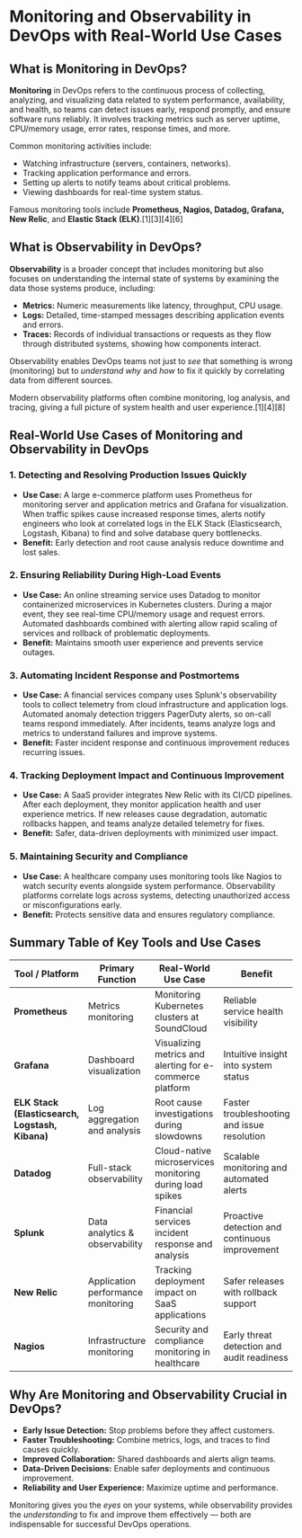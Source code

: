 # Monitoring and Observability in DevOps with Real-World Use Cases

## What is Monitoring in DevOps?

**Monitoring** in DevOps refers to the continuous process of collecting, analyzing, and visualizing data related to system performance, availability, and health, so teams can detect issues early, respond promptly, and ensure software runs reliably. It involves tracking metrics such as server uptime, CPU/memory usage, error rates, response times, and more.

Common monitoring activities include:

- Watching infrastructure (servers, containers, networks).
- Tracking application performance and errors.
- Setting up alerts to notify teams about critical problems.
- Viewing dashboards for real-time system status.

Famous monitoring tools include **Prometheus, Nagios, Datadog, Grafana, New Relic**, and **Elastic Stack (ELK)**.[1][3][4][6]

## What is Observability in DevOps?

**Observability** is a broader concept that includes monitoring but also focuses on understanding the internal state of systems by examining the data those systems produce, including:

- **Metrics:** Numeric measurements like latency, throughput, CPU usage.
- **Logs:** Detailed, time-stamped messages describing application events and errors.
- **Traces:** Records of individual transactions or requests as they flow through distributed systems, showing how components interact.

Observability enables DevOps teams not just to *see* that something is wrong (monitoring) but to *understand why* and *how* to fix it quickly by correlating data from different sources.

Modern observability platforms often combine monitoring, log analysis, and tracing, giving a full picture of system health and user experience.[1][4][8]

## Real-World Use Cases of Monitoring and Observability in DevOps

### 1. **Detecting and Resolving Production Issues Quickly**

- **Use Case:** A large e-commerce platform uses Prometheus for monitoring server and application metrics and Grafana for visualization. When traffic spikes cause increased response times, alerts notify engineers who look at correlated logs in the ELK Stack (Elasticsearch, Logstash, Kibana) to find and solve database query bottlenecks.
- **Benefit:** Early detection and root cause analysis reduce downtime and lost sales.

### 2. **Ensuring Reliability During High-Load Events**

- **Use Case:** An online streaming service uses Datadog to monitor containerized microservices in Kubernetes clusters. During a major event, they see real-time CPU/memory usage and request errors. Automated dashboards combined with alerting allow rapid scaling of services and rollback of problematic deployments.
- **Benefit:** Maintains smooth user experience and prevents service outages.

### 3. **Automating Incident Response and Postmortems**

- **Use Case:** A financial services company uses Splunk's observability tools to collect telemetry from cloud infrastructure and application logs. Automated anomaly detection triggers PagerDuty alerts, so on-call teams respond immediately. After incidents, teams analyze logs and metrics to understand failures and improve systems.
- **Benefit:** Faster incident response and continuous improvement reduces recurring issues.

### 4. **Tracking Deployment Impact and Continuous Improvement**

- **Use Case:** A SaaS provider integrates New Relic with its CI/CD pipelines. After each deployment, they monitor application health and user experience metrics. If new releases cause degradation, automatic rollbacks happen, and teams analyze detailed telemetry for fixes.
- **Benefit:** Safer, data-driven deployments with minimized user impact.

### 5. **Maintaining Security and Compliance**

- **Use Case:** A healthcare company uses monitoring tools like Nagios to watch security events alongside system performance. Observability platforms correlate logs across systems, detecting unauthorized access or misconfigurations early.
- **Benefit:** Protects sensitive data and ensures regulatory compliance.

## Summary Table of Key Tools and Use Cases

| Tool / Platform            | Primary Function           | Real-World Use Case                                    | Benefit                                     |
|---------------------------|----------------------------|-------------------------------------------------------|---------------------------------------------|
| **Prometheus**             | Metrics monitoring          | Monitoring Kubernetes clusters at SoundCloud            | Reliable service health visibility           |
| **Grafana**                | Dashboard visualization    | Visualizing metrics and alerting for e-commerce platform | Intuitive insight into system status         |
| **ELK Stack (Elasticsearch, Logstash, Kibana)** | Log aggregation and analysis | Root cause investigations during slowdowns           | Faster troubleshooting and issue resolution |
| **Datadog**                | Full-stack observability   | Cloud-native microservices monitoring during load spikes | Scalable monitoring and automated alerts    |
| **Splunk**                 | Data analytics & observability | Financial services incident response and analysis     | Proactive detection and continuous improvement |
| **New Relic**              | Application performance monitoring | Tracking deployment impact on SaaS applications     | Safer releases with rollback support         |
| **Nagios**                 | Infrastructure monitoring  | Security and compliance monitoring in healthcare       | Early threat detection and audit readiness   |

## Why Are Monitoring and Observability Crucial in DevOps?

- **Early Issue Detection:** Stop problems before they affect customers.
- **Faster Troubleshooting:** Combine metrics, logs, and traces to find causes quickly.
- **Improved Collaboration:** Shared dashboards and alerts align teams.
- **Data-Driven Decisions:** Enable safer deployments and continuous improvement.
- **Reliability and User Experience:** Maximize uptime and performance.

Monitoring gives you the *eyes* on your systems, while observability provides the *understanding* to fix and improve them effectively — both are indispensable for successful DevOps operations.
